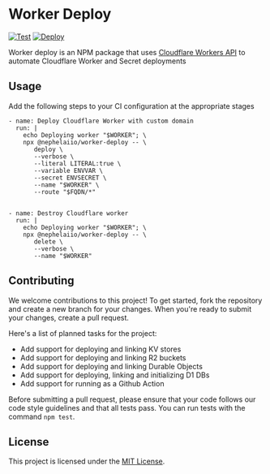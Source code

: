 # Worker Deploy

[![Test](https://github.com/nephelaiio/node-worker-deploy/actions/workflows/test.yml/badge.svg)](https://github.com/nephelaiio/node-worker-github-actions/actions/workflows/test.yml)
[![Deploy](https://github.com/nephelaiio/node-worker-deploy/actions/workflows/publish.yml/badge.svg)](https://github.com/nephelaiio/node-worker-github-actions/actions/workflows/main.yml)

Worker deploy is an NPM package that uses
[Cloudflare Workers API](https://developers.cloudflare.com/workers) to automate
Cloudflare Worker and Secret deployments

## Usage

Add the following steps to your CI configuration at the appropriate stages

```
- name: Deploy Cloudflare Worker with custom domain
  run: |
    echo Deploying worker "$WORKER"; \
    npx @nephelaiio/worker-deploy -- \
       deploy \
       --verbose \
       --literal LITERAL:true \
       --variable ENVVAR \
       --secret ENVSECRET \
       --name "$WORKER" \
       --route "$FQDN/*"
```

```

- name: Destroy Cloudflare worker
  run: |
    echo Deploying worker "$WORKER"; \
    npx @nephelaiio/worker-deploy -- \
       delete \
       --verbose \
       --name "$WORKER"
```

## Contributing

We welcome contributions to this project! To get started, fork the repository
and create a new branch for your changes. When you're ready to submit your
changes, create a pull request.

Here's a list of planned tasks for the project:

- Add support for deploying and linking KV stores
- Add support for deploying and linking R2 buckets
- Add support for deploying and linking Durable Objects
- Add support for deploying, linking and initializing D1 DBs
- Add support for running as a Github Action

Before submitting a pull request, please ensure that your code follows our code
style guidelines and that all tests pass. You can run tests with the command
`npm test`.

## License

This project is licensed under the
[MIT License](https://opensource.org/licenses/MIT).
